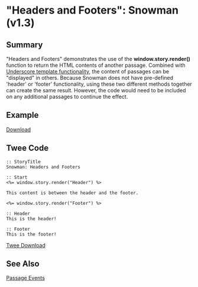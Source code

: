 # "Headers and Footers": Snowman (v1.3)

## Summary

"Headers and Footers" demonstrates the use of the **window.story.render()** function to return the HTML contents of another passage. Combined with [Underscore template functionality](http://underscorejs.org/#template), the content of passages can be "displayed" in others. Because Snowman does not have pre-defined 'header' or 'footer' functionality, using these two different methods together can create the same result. However, the code would need to be included on any additional passages to continue the effect.

## Example

[Download](snowman_headersandfooters_example.html)

## Twee Code

```twee
:: StoryTitle
Snowman: Headers and Footers

:: Start
<%= window.story.render("Header") %>

This content is between the header and the footer.

<%= window.story.render("Footer") %>

:: Header
This is the header!

:: Footer
This is the footer!
```

[Twee Download](snowman_headersandfooters_twee.txt)

## See Also

[Passage Events](../../passageevents/snowman/snowman_passage_events.md)

